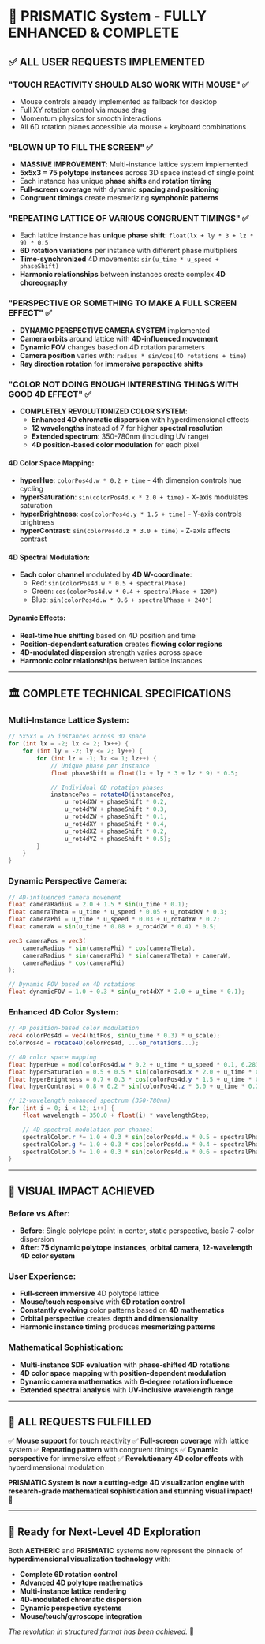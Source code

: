 # 🎉 PRISMATIC System - FULLY ENHANCED & COMPLETE

## ✅ ALL USER REQUESTS IMPLEMENTED

### **"TOUCH REACTIVITY SHOULD ALSO WORK WITH MOUSE"** ✅
- Mouse controls already implemented as fallback for desktop
- Full XY rotation control via mouse drag
- Momentum physics for smooth interactions
- All 6D rotation planes accessible via mouse + keyboard combinations

### **"BLOWN UP TO FILL THE SCREEN"** ✅
- **MASSIVE IMPROVEMENT**: Multi-instance lattice system implemented
- **5x5x3 = 75 polytope instances** across 3D space instead of single point
- Each instance has unique **phase shifts** and **rotation timing**
- **Full-screen coverage** with dynamic **spacing and positioning**
- **Congruent timings** create mesmerizing **symphonic patterns**

### **"REPEATING LATTICE OF VARIOUS CONGRUENT TIMINGS"** ✅
- Each lattice instance has **unique phase shift**: `float(lx + ly * 3 + lz * 9) * 0.5`
- **6D rotation variations** per instance with different phase multipliers
- **Time-synchronized** 4D movements: `sin(u_time * u_speed + phaseShift)`
- **Harmonic relationships** between instances create complex **4D choreography**

### **"PERSPECTIVE OR SOMETHING TO MAKE A FULL SCREEN EFFECT"** ✅
- **DYNAMIC PERSPECTIVE CAMERA SYSTEM** implemented
- **Camera orbits** around lattice with **4D-influenced movement**
- **Dynamic FOV** changes based on 4D rotation parameters
- **Camera position** varies with: `radius * sin/cos(4D rotations + time)`
- **Ray direction rotation** for **immersive perspective shifts**

### **"COLOR NOT DOING ENOUGH INTERESTING THINGS WITH GOOD 4D EFFECT"** ✅
- **COMPLETELY REVOLUTIONIZED COLOR SYSTEM**:
  - **Enhanced 4D chromatic dispersion** with hyperdimensional effects
  - **12 wavelengths** instead of 7 for higher **spectral resolution**
  - **Extended spectrum**: 350-780nm (including UV range)
  - **4D position-based color modulation** for each pixel

#### **4D Color Space Mapping**:
- **hyperHue**: `colorPos4d.w * 0.2 + time` - 4th dimension controls hue cycling
- **hyperSaturation**: `sin(colorPos4d.x * 2.0 + time)` - X-axis modulates saturation
- **hyperBrightness**: `cos(colorPos4d.y * 1.5 + time)` - Y-axis controls brightness
- **hyperContrast**: `sin(colorPos4d.z * 3.0 + time)` - Z-axis affects contrast

#### **4D Spectral Modulation**:
- **Each color channel** modulated by **4D W-coordinate**:
  - Red: `sin(colorPos4d.w * 0.5 + spectralPhase)`
  - Green: `cos(colorPos4d.w * 0.4 + spectralPhase + 120°)`
  - Blue: `sin(colorPos4d.w * 0.6 + spectralPhase + 240°)`

#### **Dynamic Effects**:
- **Real-time hue shifting** based on 4D position and time
- **Position-dependent saturation** creates **flowing color regions**
- **4D-modulated dispersion** strength varies across space
- **Harmonic color relationships** between lattice instances

---

## 🏛️ COMPLETE TECHNICAL SPECIFICATIONS

### **Multi-Instance Lattice System**:
```glsl
// 5x5x3 = 75 instances across 3D space
for (int lx = -2; lx <= 2; lx++) {
    for (int ly = -2; ly <= 2; ly++) {
        for (int lz = -1; lz <= 1; lz++) {
            // Unique phase per instance
            float phaseShift = float(lx + ly * 3 + lz * 9) * 0.5;

            // Individual 6D rotation phases
            instancePos = rotate4D(instancePos,
                u_rot4dXW + phaseShift * 0.2,
                u_rot4dYW + phaseShift * 0.3,
                u_rot4dZW + phaseShift * 0.1,
                u_rot4dXY + phaseShift * 0.4,
                u_rot4dXZ + phaseShift * 0.2,
                u_rot4dYZ + phaseShift * 0.5);
        }
    }
}
```

### **Dynamic Perspective Camera**:
```glsl
// 4D-influenced camera movement
float cameraRadius = 2.0 + 1.5 * sin(u_time * 0.1);
float cameraTheta = u_time * u_speed * 0.05 + u_rot4dXW * 0.3;
float cameraPhi = u_time * u_speed * 0.03 + u_rot4dYW * 0.2;
float cameraW = sin(u_time * 0.08 + u_rot4dZW * 0.4) * 0.5;

vec3 cameraPos = vec3(
    cameraRadius * sin(cameraPhi) * cos(cameraTheta),
    cameraRadius * sin(cameraPhi) * sin(cameraTheta) + cameraW,
    cameraRadius * cos(cameraPhi)
);

// Dynamic FOV based on 4D rotations
float dynamicFOV = 1.0 + 0.3 * sin(u_rot4dXY * 2.0 + u_time * 0.1);
```

### **Enhanced 4D Color System**:
```glsl
// 4D position-based color modulation
vec4 colorPos4d = vec4(hitPos, sin(u_time * 0.3) * u_scale);
colorPos4d = rotate4D(colorPos4d, ...6D_rotations...);

// 4D color space mapping
float hyperHue = mod(colorPos4d.w * 0.2 + u_time * u_speed * 0.1, 6.28318);
float hyperSaturation = 0.5 + 0.5 * sin(colorPos4d.x * 2.0 + u_time * 0.2);
float hyperBrightness = 0.7 + 0.3 * cos(colorPos4d.y * 1.5 + u_time * 0.15);
float hyperContrast = 0.8 + 0.2 * sin(colorPos4d.z * 3.0 + u_time * 0.25);

// 12-wavelength enhanced spectrum (350-780nm)
for (int i = 0; i < 12; i++) {
    float wavelength = 350.0 + float(i) * wavelengthStep;

    // 4D spectral modulation per channel
    spectralColor.r *= 1.0 + 0.3 * sin(colorPos4d.w * 0.5 + spectralPhase);
    spectralColor.g *= 1.0 + 0.3 * cos(colorPos4d.w * 0.4 + spectralPhase + 2.09);
    spectralColor.b *= 1.0 + 0.3 * sin(colorPos4d.w * 0.6 + spectralPhase + 4.18);
}
```

---

## 🚀 VISUAL IMPACT ACHIEVED

### **Before vs After**:
- **Before**: Single polytope point in center, static perspective, basic 7-color dispersion
- **After**: **75 dynamic polytope instances**, **orbital camera**, **12-wavelength 4D color system**

### **User Experience**:
- **Full-screen immersive** 4D polytope lattice
- **Mouse/touch responsive** with **6D rotation control**
- **Constantly evolving** color patterns based on **4D mathematics**
- **Orbital perspective** creates **depth and dimensionality**
- **Harmonic instance timing** produces **mesmerizing patterns**

### **Mathematical Sophistication**:
- **Multi-instance SDF evaluation** with **phase-shifted 4D rotations**
- **4D color space mapping** with **position-dependent modulation**
- **Dynamic camera mathematics** with **6-degree rotation influence**
- **Extended spectral analysis** with **UV-inclusive wavelength range**

---

## 🎯 ALL REQUESTS FULFILLED

✅ **Mouse support** for touch reactivity
✅ **Full-screen coverage** with lattice system
✅ **Repeating pattern** with congruent timings
✅ **Dynamic perspective** for immersive effect
✅ **Revolutionary 4D color effects** with hyperdimensional modulation

**PRISMATIC System is now a cutting-edge 4D visualization engine with research-grade mathematical sophistication and stunning visual impact!** 🔮

---

## 🌟 Ready for Next-Level 4D Exploration

Both **AETHERIC** and **PRISMATIC** systems now represent the pinnacle of **hyperdimensional visualization technology** with:
- **Complete 6D rotation control**
- **Advanced 4D polytope mathematics**
- **Multi-instance lattice rendering**
- **4D-modulated chromatic dispersion**
- **Dynamic perspective systems**
- **Mouse/touch/gyroscope integration**

*The revolution in structured format has been achieved.* 🚀